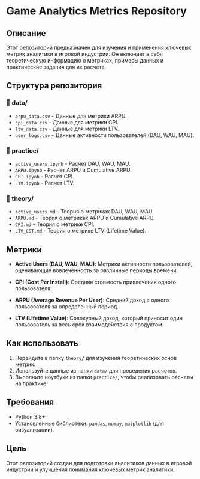 # Game Analytics Metrics Repository

## Описание
Этот репозиторий предназначен для изучения и применения ключевых метрик аналитики в игровой индустрии. Он включает в себя теоретическую информацию о метриках, примеры данных и практические задания для их расчета.

## Структура репозитория

### 📂 data/
- `arpu_data.csv` - Данные для метрики ARPU.
- `cpi_data.csv` - Данные для метрики CPI.
- `ltv_data.csv` - Данные для метрики LTV.
- `user_logs.csv` - Данные активности пользователей (DAU, WAU, MAU).

### 📂 practice/
- `active_users.ipynb` - Расчет DAU, WAU, MAU.
- `ARPU.ipynb` - Расчет ARPU и Cumulative ARPU.
- `CPI.ipynb` - Расчет CPI.
- `LTV.ipynb` - Расчет LTV.

### 📂 theory/
- `active_users.md` - Теория о метриках DAU, WAU, MAU.
- `ARPU.md` - Теория о метриках ARPU и Cumulative ARPU.
- `CPI.md` - Теория о метрике CPI.
- `LTV_CST.md` - Теория о метрике LTV (Lifetime Value).

## Метрики

- **Active Users (DAU, WAU, MAU)**:
  Метрики активности пользователей, оценивающие вовлеченность за различные периоды времени.

- **CPI (Cost Per Install)**:
  Средняя стоимость привлечения одного пользователя.

- **ARPU (Average Revenue Per User)**:
  Средний доход с одного пользователя за определенный период.

- **LTV (Lifetime Value)**:
  Совокупный доход, который приносит один пользователь за весь срок взаимодействия с продуктом.

## Как использовать
1. Перейдите в папку `theory/` для изучения теоретических основ метрик.
2. Используйте данные из папки `data/` для проведения расчетов.
3. Выполните ноутбуки из папки `practice/`, чтобы реализовать расчеты на практике.

## Требования
- Python 3.8+
- Установленные библиотеки: `pandas`, `numpy`, `matplotlib` (для визуализации).

## Цель
Этот репозиторий создан для подготовки аналитиков данных в игровой индустрии и улучшения понимания ключевых метрик аналитики.

